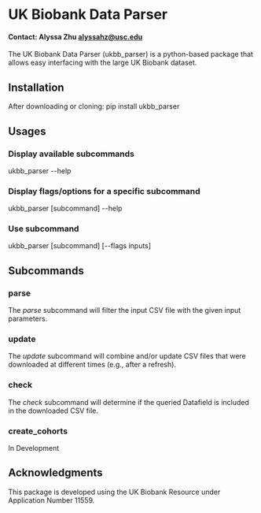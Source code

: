 # UK Biobank Data Parser
#### Contact: Alyssa Zhu <alyssahz@usc.edu>

The UK Biobank Data Parser (ukbb_parser) is a python-based package that allows easy interfacing with the large UK Biobank dataset.

## Installation 

After downloading or cloning:
pip install ukbb_parser

## Usages

### Display available subcommands
ukbb_parser --help

### Display flags/options for a specific subcommand
ukbb_parser [subcommand] --help

### Use subcommand
ukbb_parser [subcommand] [--flags inputs]

## Subcommands

### parse

The *parse* subcommand will filter the input CSV file with the given input parameters.

### update

The *update* subcommand will combine and/or update CSV files that were downloaded at different times (e.g., after a refresh).

### check

The *check* subcommand will determine if the queried Datafield is included in the downloaded CSV file.

### create_cohorts

In Development

## Acknowledgments 

This package is developed using the UK Biobank Resource under Application Number 11559.
